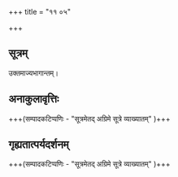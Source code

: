 +++
title = "११ ०५"

+++
## सूत्रम्
उक्तमाज्यभागान्तम्।

## अनाकुलावृत्तिः
+++(सम्पादकटिप्पणिः - "सूत्रमेतद् अग्रिमे सूत्रे व्याख्यातम्" )+++

## गृह्यतात्पर्यदर्शनम्
+++(सम्पादकटिप्पणिः - "सूत्रमेतद् अग्रिमे सूत्रे व्याख्यातम्" )+++
